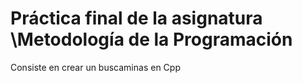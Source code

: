 # Práctica final de la asignatura \\Metodología de la Programación
Consiste en crear un buscaminas en Cpp
